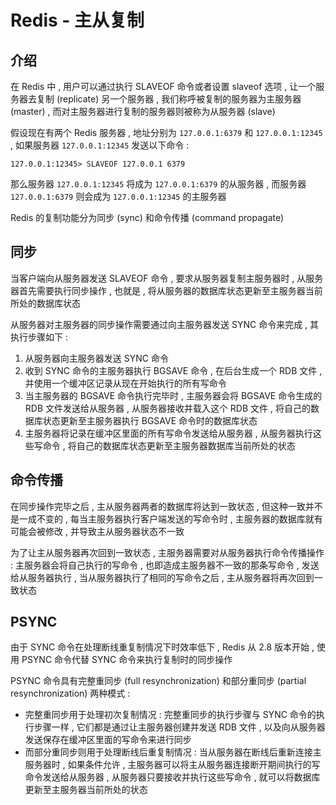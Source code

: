 # Redis - 主从复制








<extoc></extoc>

## 介绍

在 Redis 中 , 用户可以通过执行 SLAVEOF 命令或者设置 slaveof 选项 , 让一个服务器去复制 (replicate) 另一个服务器 , 我们称呼被复制的服务器为主服务器 (master) , 而对主服务器进行复制的服务器则被称为从服务器 (slave)

假设现在有两个 Redis 服务器 , 地址分别为 `127.0.0.1:6379` 和 `127.0.0.1:12345` , 如果服务器 `127.0.0.1:12345` 发送以下命令 : 

```shell
127.0.0.1:12345> SLAVEOF 127.0.0.1 6379
```

那么服务器 `127.0.0.1:12345` 将成为 `127.0.0.1:6379` 的从服务器 , 而服务器 `127.0.0.1:6379` 则会成为 `127.0.0.1:12345` 的主服务器

Redis 的复制功能分为同步 (sync) 和命令传播 (command propagate)

## 同步

当客户端向从服务器发送 SLAVEOF 命令 , 要求从服务器复制主服务器时 , 从服务器首先需要执行同步操作 , 也就是 , 将从服务器的数据库状态更新至主服务器当前所处的数据库状态

从服务器对主服务器的同步操作需要通过向主服务器发送 SYNC 命令来完成 , 其执行步骤如下 : 

1. 从服务器向主服务器发送 SYNC 命令
2. 收到 SYNC 命令的主服务器执行 BGSAVE 命令 , 在后台生成一个 RDB 文件 , 并使用一个缓冲区记录从现在开始执行的所有写命令
3. 当主服务器的 BGSAVE 命令执行完毕时 , 主服务器会将 BGSAVE 命令生成的 RDB 文件发送给从服务器 , 从服务器接收并载入这个 RDB 文件 , 将自己的数据库状态更新至主服务器执行 BGSAVE 命令时的数据库状态
4. 主服务器将记录在缓冲区里面的所有写命令发送给从服务器 , 从服务器执行这些写命令 , 将自己的数据库状态更新至主服务器数据库当前所处的状态

## 命令传播

在同步操作完毕之后 , 主从服务器两者的数据库将达到一致状态 , 但这种一致并不是一成不变的 , 每当主服务器执行客户端发送的写命令时 , 主服务器的数据库就有可能会被修改 , 并导致主从服务器状态不一致

为了让主从服务器再次回到一致状态 , 主服务器需要对从服务器执行命令传播操作 : 主服务器会将自己执行的写命令 , 也即造成主服务器不一致的那条写命令 , 发送给从服务器执行 , 当从服务器执行了相同的写命令之后 , 主从服务器将再次回到一致状态

## PSYNC

由于 SYNC 命令在处理断线重复制情况下时效率低下 , Redis 从 2.8 版本开始 , 使用 PSYNC 命令代替 SYNC 命令来执行复制时的同步操作

PSYNC 命令具有完整重同步 (full resynchronization) 和部分重同步 (partial resynchronization) 两种模式 : 

- 完整重同步用于处理初次复制情况 : 完整重同步的执行步骤与 SYNC 命令的执行步骤一样 , 它们都是通过让主服务器创建并发送 RDB 文件 , 以及向从服务器发送保存在缓冲区里面的写命令来进行同步
- 而部分重同步则用于处理断线后重复制情况 : 当从服务器在断线后重新连接主服务器时 , 如果条件允许 , 主服务器可以将主从服务器连接断开期间执行的写命令发送给从服务器 , 从服务器只要接收并执行这些写命令 , 就可以将数据库更新至主服务器当前所处的状态

